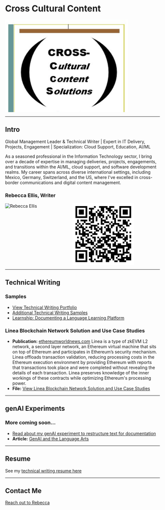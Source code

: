 
# Cross Cultural Content  

<div style="display: flex; align-items: center;">
    <img src="assets/New_Logo.png" alt="QR-Code" style="width: 400px; height: 300px;">
</div>

---

## Intro

Global Management Leader & Technical Writer | Expert in IT Delivery, Projects, Engagement | Specialization: Cloud Support, Education, AI/ML


As a seasoned professional in the Information Technology sector, I bring over a decade of expertise in managing deliveries, projects, engagements, and transitions within the AI/ML, cloud support, and software development realms. My career spans across diverse international settings, including Mexico, Germany, Switzerland, and the US, where I've excelled in cross-border communications and digital content management.

### Rebecca Ellis, Writer

<!-- Adjust the image sizes and alignment as needed -->
<div style="display: flex; align-items: center;">
    <img src="https://s3.amazonaws.com/external_clips/users/6481/large/rebecca-bkink-1060.jpg?1332469171" alt="Rebecca Ellis" style="width: 200px; height: 200px; margin-right: 20px;">
    <img src="assets/qr-code.png" alt="QR-Code" style="width: 200px; height: 200px;">
</div>

---

## Technical Writing 

### Samples

- [View Technical Writing Portfolio](https://xcultural-content-bucket.s3.us-east-2.amazonaws.com/Senior+TW+Portfolio+Rebecca+Ellis+2-1.pdf)
- [Additional Technical Writing Samples](https://xcultural-content-bucket.s3.us-east-2.amazonaws.com/Additional+TW+Samples+Rebecca+Ellis+-+Procedures.pdf)
- [Learnship: Documenting a Language Learning Platform](https://xcultural-content-bucket.s3.us-east-2.amazonaws.com/Onboarding+guide+LEARNSHIP.pdf)

### Linea Blockchain Network Solution and Use Case Studies

- **Publication:** [ethereumworldnews.com](http://ethereumworldnews.com)
Linea is a type of zkEVM L2 network, a second layer network, an Ethereum virtual machine that sits on top of Ethereum and participates in Ethereum’s security mechanism. Linea offloads transaction validation, reducing processing costs in the Ethereum execution environment by providing Ethereum with reports that transactions took place and were completed without revealing the details of each transaction. Linea preserves knowledge of the inner workings of these contracts while optimizing Ethereum's processing power.
- **File:** [View Linea Blockchain Network Solution and Use Case Studies](https://xcultural-content-bucket.s3.us-east-2.amazonaws.com/ConsensysWritingSample.pdf)

---

## genAI Experiments

### More coming soon...

- [Read about my genAI experiment to restructure text for documentation](https://github.com/rebejellis/xcultural-content/blob/5df401a0c6bf210966a1cfeb5e6164b93461ad63/docs/assets/AI%20Experiment_%20Restructuring%20Text.pdf)
- **Article:** [GenAI and the Language Arts](https://xcultural-content-bucket.s3.us-east-2.amazonaws.com/GenAI+and+the+language+arts.pdf)

---

## Resume

See my [technical writing resume here](https://xcultural-content-bucket.s3.us-east-2.amazonaws.com/Senior+TW+Portfolio+Rebecca+Ellis+2-1.pdf)

---

## Contact Me

[Reach out to Rebecca](https://www.savvycard.com/rebejellis/techwriter-savvycdard/1459_scid)
